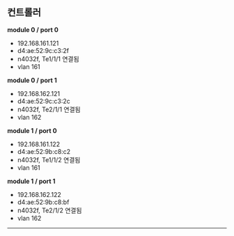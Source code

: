 ## 컨트롤러 
**module 0 / port 0**
- 192.168.161.121
- d4:ae:52:9c:c3:2f
- n4032f, Te1/1/1 연결됨
- vlan 161

**module 0 / port 1**
- 192.168.162.121
- d4:ae:52:9c:c3:2c
- n4032f, Te2/1/1  연결됨
- vlan 162


**module 1 / port 0**
- 192.168.161.122
- d4:ae:52:9b:c8:c2
- n4032f, Te1/1/2 연결됨
- vlan 161


**module 1 / port 1**
- 192.168.162.122
- d4:ae:52:9b:c8:bf
- n4032f, Te2/1/2 연결됨
- vlan 162



---